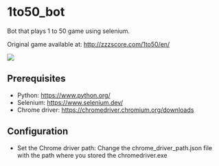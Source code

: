# 1to50_bot
Bot that plays 1 to 50 game using selenium.

Original game available at: http://zzzscore.com/1to50/en/

![](example.gif)

## Prerequisites
- Python: https://www.python.org/
- Selenium: https://www.selenium.dev/
- Chrome driver: https://chromedriver.chromium.org/downloads

## Configuration
- Set the Chrome driver path: Change the chrome_driver_path.json file with the path where you stored the chromedriver.exe
